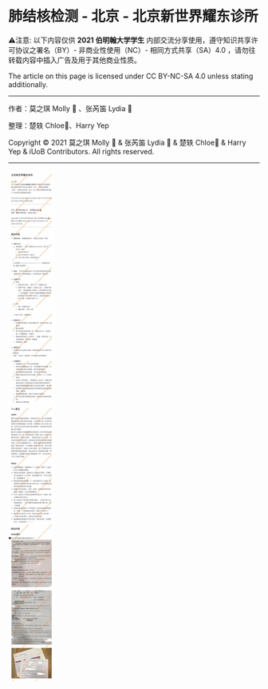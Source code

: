 # 肺结核检测 - 北京 - 北京新世界耀东诊所

⚠️注意: 
以下内容仅供 **2021 伯明翰大学学生** 内部交流分享使用，遵守知识共享许可协议之署名（BY）- 非商业性使用（NC）- 相同方式共享（SA）4.0 ，请勿往转载内容中插入广告及用于其他商业性质。

The article on this page is licensed under CC BY-NC-SA 4.0 unless stating additionally.

---

作者：莫之琪 Molly 🌸 、张芮笛 Lydia 🧸

整理：楚轶 Chloe🦆、Harry Yep

Copyright © 2021 莫之琪 Molly 🌸 & 张芮笛 Lydia 🧸 & 楚轶 Chloe🦆 & Harry Yep & iUoB Contributors. All rights reserved.

---

![Beijing-New-World-Eaton-Medical-Center](./Beijing-New-World-Eaton-Medical-Center.jpg)

